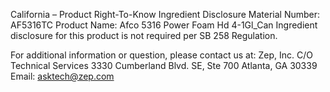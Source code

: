 
 
 
California – Product Right-To-Know Ingredient Disclosure 
Material Number: AF5316TC 
Product Name: Afco 5316 Power Foam Hd 4-1Gl_Can 
Ingredient disclosure for this product is not required per SB 258 Regulation. 
 
For additional information or question, please contact us at: 
Zep, Inc. 
C/O Technical Services 
3330 Cumberland Blvd. SE, Ste 700 
Atlanta, GA 30339 
Email: asktech@zep.com 
 
 
 
 
